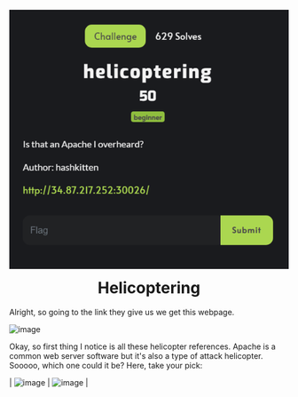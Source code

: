 <p align="center">
  <img width="600" src="Challenge.PNG" alt="Challenge Description">
</p>
<h1 align="center" style="margin-top: 0px;">Helicoptering</h1>

Alright, so going to the link they give us we get this webpage.

![image](https://user-images.githubusercontent.com/104875856/192170071-8f6d9507-d92c-4f4e-980a-c570191e9dc5.png)

Okay, so first thing I notice is all these helicopter references. Apache is a common web server software but it's also a type of attack helicopter. Sooooo, which one could it be? Here, take your pick:

| ![image](https://user-images.githubusercontent.com/104875856/192170186-4bce1d3b-7500-4260-8e30-06793216624a.png) | ![image](https://user-images.githubusercontent.com/104875856/192170208-6c87c791-29cb-4f0e-9306-506cd57c4b10.png) |

